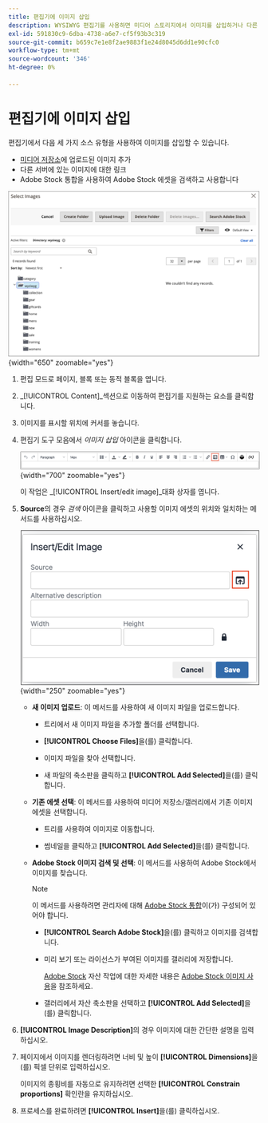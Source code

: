 ```yaml
---
title: 편집기에 이미지 삽입
description: WYSIWYG 편집기를 사용하면 미디어 스토리지에서 이미지를 삽입하거나 다른 서버에 있는 이미지에 연결하거나 Adobe Stock 자산을 사용할 수 있습니다.
exl-id: 591830c9-6dba-4738-a6e7-cf5f93b3c319
source-git-commit: b659c7e1e8f2ae9883f1e24d8045d6dd1e90cfc0
workflow-type: tm+mt
source-wordcount: '346'
ht-degree: 0%

---
```


# 편집기에 이미지 삽입

편집기에서 다음 세 가지 소스 유형을 사용하여 이미지를 삽입할 수 있습니다.

- [미디어 저장소](media-storage.md)에 업로드된 이미지 추가
- 다른 서버에 있는 이미지에 대한 링크
- Adobe Stock 통합을 사용하여 Adobe Stock 에셋을 검색하고 사용합니다

![미디어 저장소](./assets/media-storage.png){width="650" zoomable="yes"}

1. 편집 모드로 페이지, 블록 또는 동적 블록을 엽니다.

1. _[!UICONTROL Content]_섹션으로 이동하여 편집기를 지원하는 요소를 클릭합니다.

1. 이미지를 표시할 위치에 커서를 놓습니다.

1. 편집기 도구 모음에서 _이미지 삽입_ 아이콘을 클릭합니다.

   ![이미지 삽입 아이콘](./assets/editor-toolbar-image-button.png){width="700" zoomable="yes"}

   이 작업은 _[!UICONTROL Insert/edit image]_대화 상자를 엽니다.

1. **Source**&#x200B;의 경우 _검색_ 아이콘을 클릭하고 사용할 이미지 에셋의 위치와 일치하는 메서드를 사용하십시오.

   ![검색 아이콘 선택](./assets/editor-dialog-insert-image.png){width="250" zoomable="yes"}

   - **새 이미지 업로드**: 이 메서드를 사용하여 새 이미지 파일을 업로드합니다.

      - 트리에서 새 이미지 파일을 추가할 폴더를 선택합니다.

      - **[!UICONTROL Choose Files]**&#x200B;을(를) 클릭합니다.

      - 이미지 파일을 찾아 선택합니다.

      - 새 파일의 축소판을 클릭하고 **[!UICONTROL Add Selected]**&#x200B;을(를) 클릭합니다.

   - **기존 에셋 선택**: 이 메서드를 사용하여 미디어 저장소/갤러리에서 기존 이미지 에셋을 선택합니다.

      - 트리를 사용하여 이미지로 이동합니다.

      - 썸네일을 클릭하고 **[!UICONTROL Add Selected]**&#x200B;을(를) 클릭합니다.

   - **Adobe Stock 이미지 검색 및 선택**: 이 메서드를 사용하여 Adobe Stock에서 이미지를 찾습니다.

     >[!NOTE]
     >
     >이 메서드를 사용하려면 관리자에 대해 [Adobe Stock 통합](adobe-stock.md)이(가) 구성되어 있어야 합니다.

      - **[!UICONTROL Search Adobe Stock]**&#x200B;을(를) 클릭하고 이미지를 검색합니다.

      - 미리 보기 또는 라이선스가 부여된 이미지를 갤러리에 저장합니다.

        [Adobe Stock](https://stock.adobe.com) 자산 작업에 대한 자세한 내용은 [Adobe Stock 이미지 사용](adobe-stock-manage.md)을 참조하세요.

      - 갤러리에서 자산 축소판을 선택하고 **[!UICONTROL Add Selected]**&#x200B;을(를) 클릭합니다.

1. **[!UICONTROL Image Description]**&#x200B;의 경우 이미지에 대한 간단한 설명을 입력하십시오.

1. 페이지에서 이미지를 렌더링하려면 너비 및 높이 **[!UICONTROL Dimensions]**&#x200B;을(를) 픽셀 단위로 입력하십시오.

   이미지의 종횡비를 자동으로 유지하려면 선택한 **[!UICONTROL Constrain proportions]** 확인란을 유지하십시오.

1. 프로세스를 완료하려면 **[!UICONTROL Insert]**&#x200B;을(를) 클릭하십시오.
